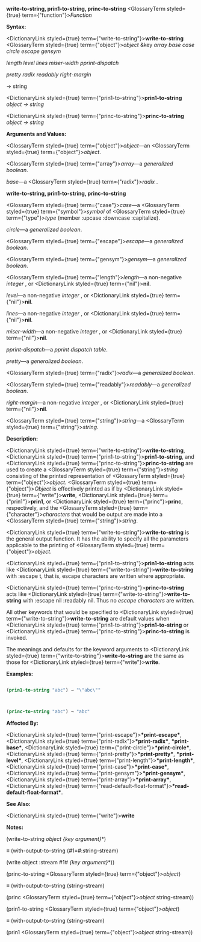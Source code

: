 **write-to-string, prin1-to-string, princ-to-string** <GlossaryTerm styled={true} term={"function"}><i>Function</i></GlossaryTerm> 



**Syntax:** 



<DictionaryLink styled={true} term={"write-to-string"}><b>write-to-string</b></DictionaryLink> <GlossaryTerm styled={true} term={"object"}><i>object</i></GlossaryTerm> &amp;key *array base case circle escape gensym* 



*length level lines miser-width pprint-dispatch* 



*pretty radix readably right-margin* 



→ string 



<DictionaryLink styled={true} term={"prin1-to-string"}><b>prin1-to-string</b></DictionaryLink> *object → string* 



<DictionaryLink styled={true} term={"princ-to-string"}><b>princ-to-string</b></DictionaryLink> *object → string* 



**Arguments and Values:** 



<GlossaryTerm styled={true} term={"object"}><i>object</i></GlossaryTerm>—an <GlossaryTerm styled={true} term={"object"}><i>object</i></GlossaryTerm>. 



<GlossaryTerm styled={true} term={"array"}><i>array</i></GlossaryTerm>—a *generalized boolean*. 



*base*—a <GlossaryTerm styled={true} term={"radix"}><i>radix</i></GlossaryTerm> . 







 



 



**write-to-string, prin1-to-string, princ-to-string** 



<GlossaryTerm styled={true} term={"case"}><i>case</i></GlossaryTerm>—a <GlossaryTerm styled={true} term={"symbol"}><i>symbol</i></GlossaryTerm> of <GlossaryTerm styled={true} term={"type"}><i>type</i></GlossaryTerm> (member :upcase :downcase :capitalize). 



*circle*—a *generalized boolean*. 



<GlossaryTerm styled={true} term={"escape"}><i>escape</i></GlossaryTerm>—a *generalized boolean*. 



<GlossaryTerm styled={true} term={"gensym"}><i>gensym</i></GlossaryTerm>—a *generalized boolean*. 



<GlossaryTerm styled={true} term={"length"}><i>length</i></GlossaryTerm>—a non-negative *integer* , or <DictionaryLink styled={true} term={"nil"}><b>nil</b></DictionaryLink>. 



*level*—a non-negative *integer* , or <DictionaryLink styled={true} term={"nil"}><b>nil</b></DictionaryLink>. 



*lines*—a non-negative *integer* , or <DictionaryLink styled={true} term={"nil"}><b>nil</b></DictionaryLink>. 



*miser-width*—a non-negative *integer* , or <DictionaryLink styled={true} term={"nil"}><b>nil</b></DictionaryLink>. 



*pprint-dispatch*—a *pprint dispatch table*. 



*pretty*—a *generalized boolean*. 



<GlossaryTerm styled={true} term={"radix"}><i>radix</i></GlossaryTerm>—a *generalized boolean*. 



<GlossaryTerm styled={true} term={"readably"}><i>readably</i></GlossaryTerm>—a *generalized boolean*. 



*right-margin*—a non-negative *integer* , or <DictionaryLink styled={true} term={"nil"}><b>nil</b></DictionaryLink>. 



<GlossaryTerm styled={true} term={"string"}><i>string</i></GlossaryTerm>—a <GlossaryTerm styled={true} term={"string"}><i>string</i></GlossaryTerm>. 



**Description:** 



<DictionaryLink styled={true} term={"write-to-string"}><b>write-to-string</b></DictionaryLink>, <DictionaryLink styled={true} term={"prin1-to-string"}><b>prin1-to-string</b></DictionaryLink>, and <DictionaryLink styled={true} term={"princ-to-string"}><b>princ-to-string</b></DictionaryLink> are used to create a <GlossaryTerm styled={true} term={"string"}><i>string</i></GlossaryTerm> consisting of the printed representation of <GlossaryTerm styled={true} term={"object"}><i>object</i></GlossaryTerm>. <GlossaryTerm styled={true} term={"object"}><i>Object</i></GlossaryTerm> is effectively printed as if by <DictionaryLink styled={true} term={"write"}><b>write</b></DictionaryLink>, <DictionaryLink styled={true} term={"prin1"}><b>prin1</b></DictionaryLink>, or <DictionaryLink styled={true} term={"princ"}><b>princ</b></DictionaryLink>, respectively, and the <GlossaryTerm styled={true} term={"character"}><i>characters</i></GlossaryTerm> that would be output are made into a <GlossaryTerm styled={true} term={"string"}><i>string</i></GlossaryTerm>. 



<DictionaryLink styled={true} term={"write-to-string"}><b>write-to-string</b></DictionaryLink> is the general output function. It has the ability to specify all the parameters applicable to the printing of <GlossaryTerm styled={true} term={"object"}><i>object</i></GlossaryTerm>. 



<DictionaryLink styled={true} term={"prin1-to-string"}><b>prin1-to-string</b></DictionaryLink> acts like <DictionaryLink styled={true} term={"write-to-string"}><b>write-to-string</b></DictionaryLink> with :escape t, that is, escape characters are written where appropriate. 



<DictionaryLink styled={true} term={"princ-to-string"}><b>princ-to-string</b></DictionaryLink> acts like <DictionaryLink styled={true} term={"write-to-string"}><b>write-to-string</b></DictionaryLink> with :escape nil :readably nil. Thus no *escape characters* are written. 



All other keywords that would be specified to <DictionaryLink styled={true} term={"write-to-string"}><b>write-to-string</b></DictionaryLink> are default values when <DictionaryLink styled={true} term={"prin1-to-string"}><b>prin1-to-string</b></DictionaryLink> or <DictionaryLink styled={true} term={"princ-to-string"}><b>princ-to-string</b></DictionaryLink> is invoked. 



The meanings and defaults for the keyword arguments to <DictionaryLink styled={true} term={"write-to-string"}><b>write-to-string</b></DictionaryLink> are the same as those for <DictionaryLink styled={true} term={"write"}><b>write</b></DictionaryLink>. 



**Examples:**
```lisp

(prin1-to-string "abc") → "\"abc\"" 



(princ-to-string "abc") → "abc" 

```
**Affected By:** 



<DictionaryLink styled={true} term={"print-escape"}><b>\*print-escape\*</b></DictionaryLink>, <DictionaryLink styled={true} term={"print-radix"}><b>\*print-radix\*</b></DictionaryLink>, **\*print-base\***, <DictionaryLink styled={true} term={"print-circle"}><b>\*print-circle\*</b></DictionaryLink>, <DictionaryLink styled={true} term={"print-pretty"}><b>\*print-pretty\*</b></DictionaryLink>, **\*print-level\***, <DictionaryLink styled={true} term={"print-length"}><b>\*print-length\*</b></DictionaryLink>, <DictionaryLink styled={true} term={"print-case"}><b>\*print-case\*</b></DictionaryLink>, <DictionaryLink styled={true} term={"print-gensym"}><b>\*print-gensym\*</b></DictionaryLink>, <DictionaryLink styled={true} term={"print-array"}><b>\*print-array\*</b></DictionaryLink>, <DictionaryLink styled={true} term={"read-default-float-format"}><b>\*read-default-float-format\*</b></DictionaryLink>. 



**See Also:** 



<DictionaryLink styled={true} term={"write"}><b>write</b></DictionaryLink> 



**Notes:** 



(write-to-string *object \{key argument\}*\*) 



*≡* (with-output-to-string (#1=#:string-stream) 



(write object :stream #1# *\{key argument\}*\*)) 



(princ-to-string <GlossaryTerm styled={true} term={"object"}><i>object</i></GlossaryTerm>) 



*≡* (with-output-to-string (string-stream) 



(princ <GlossaryTerm styled={true} term={"object"}><i>object</i></GlossaryTerm> string-stream)) 



(prin1-to-string <GlossaryTerm styled={true} term={"object"}><i>object</i></GlossaryTerm>) 



*≡* (with-output-to-string (string-stream) 



(prin1 <GlossaryTerm styled={true} term={"object"}><i>object</i></GlossaryTerm> string-stream)) 



